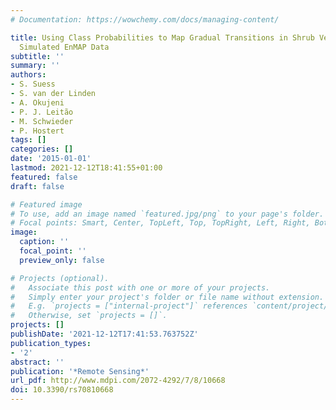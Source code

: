 ```yaml
---
# Documentation: https://wowchemy.com/docs/managing-content/

title: Using Class Probabilities to Map Gradual Transitions in Shrub Vegetation from
  Simulated EnMAP Data
subtitle: ''
summary: ''
authors:
- S. Suess
- S. van der Linden
- A. Okujeni
- P. J. Leitão
- M. Schwieder
- P. Hostert
tags: []
categories: []
date: '2015-01-01'
lastmod: 2021-12-12T18:41:55+01:00
featured: false
draft: false

# Featured image
# To use, add an image named `featured.jpg/png` to your page's folder.
# Focal points: Smart, Center, TopLeft, Top, TopRight, Left, Right, BottomLeft, Bottom, BottomRight.
image:
  caption: ''
  focal_point: ''
  preview_only: false

# Projects (optional).
#   Associate this post with one or more of your projects.
#   Simply enter your project's folder or file name without extension.
#   E.g. `projects = ["internal-project"]` references `content/project/deep-learning/index.md`.
#   Otherwise, set `projects = []`.
projects: []
publishDate: '2021-12-12T17:41:53.763752Z'
publication_types:
- '2'
abstract: ''
publication: '*Remote Sensing*'
url_pdf: http://www.mdpi.com/2072-4292/7/8/10668
doi: 10.3390/rs70810668
---
```

